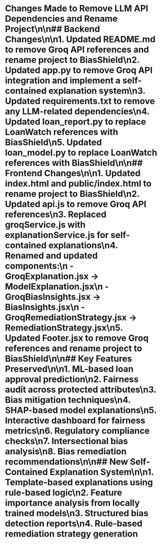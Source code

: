 # Changes Made to Remove LLM API Dependencies and Rename Project\n\n## Backend Changes\n\n1. Updated README.md to remove Groq API references and rename project to BiasShield\n2. Updated app.py to remove Groq API integration and implement a self-contained explanation system\n3. Updated requirements.txt to remove any LLM-related dependencies\n4. Updated loan_report.py to replace LoanWatch references with BiasShield\n5. Updated loan_model.py to replace LoanWatch references with BiasShield\n\n## Frontend Changes\n\n1. Updated index.html and public/index.html to rename project to BiasShield\n2. Updated api.js to remove Groq API references\n3. Replaced groqService.js with explanationService.js for self-contained explanations\n4. Renamed and updated components:\n   - GroqExplanation.jsx → ModelExplanation.jsx\n   - GroqBiasInsights.jsx → BiasInsights.jsx\n   - GroqRemediationStrategy.jsx → RemediationStrategy.jsx\n5. Updated Footer.jsx to remove Groq references and rename project to BiasShield\n\n## Key Features Preserved\n\n1. ML-based loan approval prediction\n2. Fairness audit across protected attributes\n3. Bias mitigation techniques\n4. SHAP-based model explanations\n5. Interactive dashboard for fairness metrics\n6. Regulatory compliance checks\n7. Intersectional bias analysis\n8. Bias remediation recommendations\n\n## New Self-Contained Explanation System\n\n1. Template-based explanations using rule-based logic\n2. Feature importance analysis from locally trained models\n3. Structured bias detection reports\n4. Rule-based remediation strategy generation
